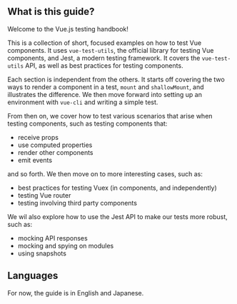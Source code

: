 ## What is this guide?

Welcome to the Vue.js testing handbook!

This is a collection of short, focused examples on how to test Vue components. It uses `vue-test-utils`, the official library for testing Vue components, and Jest, a modern testing framework. It covers the `vue-test-utils` API, as well as best practices for testing components.

Each section is independent from the others. It starts off covering the two ways to render a component in a test, `mount` and `shallowMount`, and illustrates the difference. We then move forward into setting up an environment with `vue-cli` and writing a simple test.

From then on, we cover how to test various scenarios that arise when testing components, such as testing components that:

- receive props
- use computed properties
- render other components
- emit events

and so forth. We then move on to more interesting cases, such as:

- best practices for testing Vuex (in components, and independently)
- testing Vue router
- testing involving third party components

We wil also explore how to use the Jest API to make our tests more robust, such as:

- mocking API responses
- mocking and spying on modules
- using snapshots

## Languages

For now, the guide is in English and Japanese.
